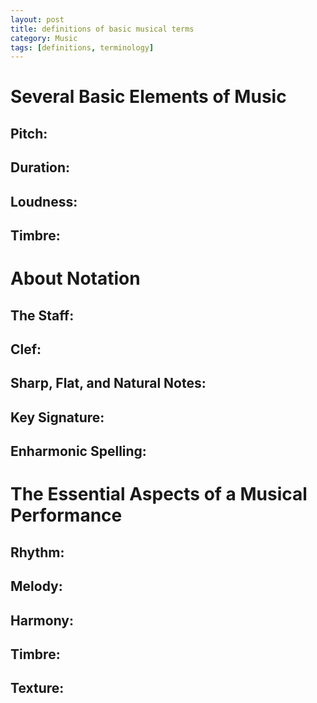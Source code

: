 ```yaml
---
layout: post
title: definitions of basic musical terms
category: Music
tags: [definitions, terminology]
---
```


# Several Basic Elements of Music

## Pitch: 

## Duration: 

## Loudness: 

## Timbre: 

# About Notation

## The Staff:

## Clef:

## Sharp, Flat, and Natural Notes:

## Key Signature:

## Enharmonic Spelling:

# The Essential Aspects of a Musical Performance

## Rhythm:

## Melody:

## Harmony:

## Timbre:

## Texture:








